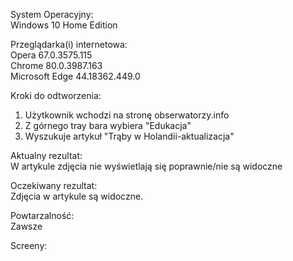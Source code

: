 System Operacyjny:  
Windows 10 Home Edition  

Przeglądarka(i) internetowa:  
Opera 67.0.3575.115  
Chrome 80.0.3987.163  
Microsoft Edge 44.18362.449.0  

Kroki do odtworzenia:
1. Użytkownik wchodzi na stronę obserwatorzy.info          
2. Z górnego tray bara wybiera "Edukacja"  
3. Wyszukuje artykuł "Trąby w Holandii-aktualizacja"  

Aktualny rezultat:  
W artykule zdjęcia nie wyświetlają się poprawnie/nie są widoczne  

Oczekiwany rezultat:  
Zdjęcia w artykule są widoczne.  

Powtarzalność:  
Zawsze  

Screeny:  


